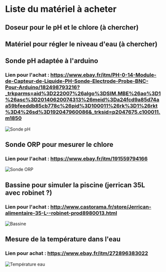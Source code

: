 # Liste du matériel à acheter

## Doseur pour le pH et le chlore (à chercher)

## Matériel pour régler le niveau d'eau (à chercher)

## Sonde pH adaptée à l'arduino
### Lien pour l'achat : https://www.ebay.fr/itm/PH-0-14-Module-de-Capteur-de-Liquide-PH-Sonde-Electrode-Probe-BNC-Pour-Arduino/182498793216?_trkparms=aid%3D222007%26algo%3DSIM.MBE%26ao%3D1%26asc%3D20140620074313%26meid%3Da24fcd9a85d74aa59bfeeddb85cb778c%26pid%3D100011%26rk%3D1%26rkt%3D4%26sd%3D192047960086&_trksid=p2047675.c100011.m1850 
![Sonde pH](https://www.gotronic.fr/ori-sonde-ph-interface-pro-sen0169-24570_3681.jpg)

## Sonde ORP pour mesurer le chlore
### Lien pour l'achat : https://www.ebay.fr/itm/191559794166
![Sonde ORP](http://clement.storck.me/blog/wp-content/uploads/2014/08/piscine_sonde_orp.jpg)

## Bassine pour simuler la piscine (jerrican 35L avec robinet ?)
### Lien pour l'achat : http://www.castorama.fr/store/Jerrican-alimentaire-35-L--robinet-prod8980013.html
![Bassine](https://i2.cdscdn.com/pdt2/9/6/0/1/700x700/auc3086960009960/rw/jerrycan-extra-fort-avec-robinet-eau-propre-5-litr.jpg)


## Mesure de la température dans l'eau 
### Lien pour achat : https://www.ebay.fr/itm/272896383022
![Température eau](http://img.dxcdn.com/productimages/sku_414361_1.jpg)

